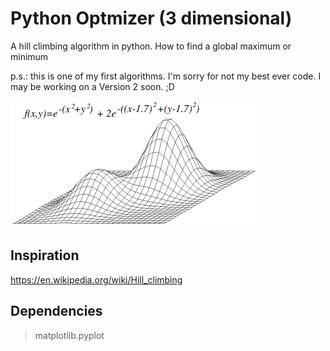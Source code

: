 # Python Optmizer (3 dimensional)

A hill climbing algorithm in python.
How to find a global maximum or minimum

p.s.: this is one of my first algorithms. I'm sorry for not my best ever code. I may be working on a Version 2 soon. ;D

![topology](Local_maximum.png)

## Inspiration
https://en.wikipedia.org/wiki/Hill_climbing

## Dependencies
> matplotlib.pyplot
